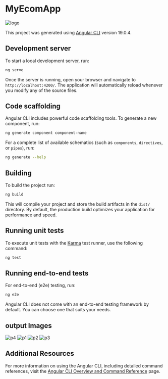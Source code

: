 # MyEcomApp
![logo](https://github.com/user-attachments/assets/e50133d9-b366-4cb4-bcaf-be1efefad52c)

This project was generated using [Angular CLI](https://github.com/angular/angular-cli) version 19.0.4.

## Development server

To start a local development server, run:

```bash
ng serve
```

Once the server is running, open your browser and navigate to `http://localhost:4200/`. The application will automatically reload whenever you modify any of the source files.

## Code scaffolding

Angular CLI includes powerful code scaffolding tools. To generate a new component, run:

```bash
ng generate component component-name
```

For a complete list of available schematics (such as `components`, `directives`, or `pipes`), run:

```bash
ng generate --help
```

## Building

To build the project run:

```bash
ng build
```

This will compile your project and store the build artifacts in the `dist/` directory. By default, the production build optimizes your application for performance and speed.

## Running unit tests

To execute unit tests with the [Karma](https://karma-runner.github.io) test runner, use the following command:

```bash
ng test
```

## Running end-to-end tests

For end-to-end (e2e) testing, run:

```bash
ng e2e
```

Angular CLI does not come with an end-to-end testing framework by default. You can choose one that suits your needs.
## output Images
![p4](https://github.com/user-attachments/assets/89256742-f676-4714-b259-1b5cf0fcfd90)
![p1](https://github.com/user-attachments/assets/bad25e85-08e6-4680-8f44-fdc9583d1553)
![p2](https://github.com/user-attachments/assets/02c8643a-b6f3-4809-a622-268514b44614)
![p3](https://github.com/user-attachments/assets/1091ed20-6d2f-43e2-8500-cbc59d50e6bc)

## Additional Resources

For more information on using the Angular CLI, including detailed command references, visit the [Angular CLI Overview and Command Reference](https://angular.dev/tools/cli) page.
